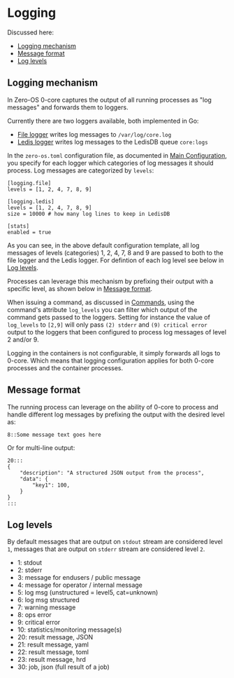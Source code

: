 # Logging

Discussed here:

- [Logging mechanism](#logging-mechanism)
- [Message format](#message-format)
- [Log levels](#log-levels)


## Logging mechanism

In Zero-OS 0-core captures the output of all running processes as "log messages" and forwards them to loggers.

Currently there are two loggers available, both implemented in Go:
- [File logger](/core0/logger/logger.go) writes log messages to `/var/log/core.log`
- [Ledis logger](/core0/logger/ledis.go) writes log messages to the LedisDB queue `core:logs`

In the `zero-os.toml` configuration file, as documented in [Main Configuration](../config/main.md), you specify for each logger which categories of log messages it should process. Log messages are categorized by `levels`:

```
[logging.file]
levels = [1, 2, 4, 7, 8, 9]

[logging.ledis]
levels = [1, 2, 4, 7, 8, 9]
size = 10000 # how many log lines to keep in LedisDB

[stats]
enabled = true
```

As you can see, in the above default configuration template, all log messages of levels (categories) 1, 2, 4, 7, 8 and 9 are passed to both to the file logger and the Ledis logger. For defintion of each log level see below in [Log levels](#log-levels).

Processes can leverage this mechanism by prefixing their output with a specific level, as shown below in [Message format](#logging-format).

When issuing a command, as discussed in [Commands](../interacting/commands/README.md), using the command's attribute `log_levels` you can filter which output of the command gets passed to the loggers. Setting for instance the value of `log_levels` to `[2,9]` will only pass `(2) stderr` and `(9) critical error` output to the loggers that been configured to process log messages of level 2 and/or 9.

Logging in the containers is not configurable, it simply forwards all logs to 0-core. Which means that logging configuration applies for both 0-core processes and the container processes.


## Message format

The running process can leverage on the ability of 0-core to process and handle different log messages by prefixing the output with the desired level as:
```
8::Some message text goes here
```

Or for multi-line output:
```
20:::
{
    "description": "A structured JSON output from the process",
    "data": {
        "key1": 100,
    }
}
:::
```


## Log levels

By default messages that are output on `stdout` stream are considered level `1`, messages that are output on `stderr` stream are considered level `2`.

- 1: stdout
- 2: stderr
- 3: message for endusers / public message
- 4: message for operator / internal message
- 5: log msg (unstructured = level5, cat=unknown)
- 6: log msg structured
- 7: warning message
- 8: ops error
- 9: critical error
- 10: statistics/monitoring message(s)
- 20: result message, JSON
- 21: result message, yaml
- 22: result message, toml
- 23: result message, hrd
- 30: job, json (full result of a job)

